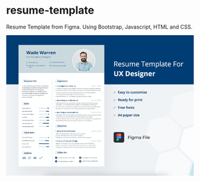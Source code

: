 # resume-template
 Resume Template from Figma. Using Bootstrap, Javascript, HTML and CSS.


![Figma Template Resume](./TemplateResume.png "Figma Template")
